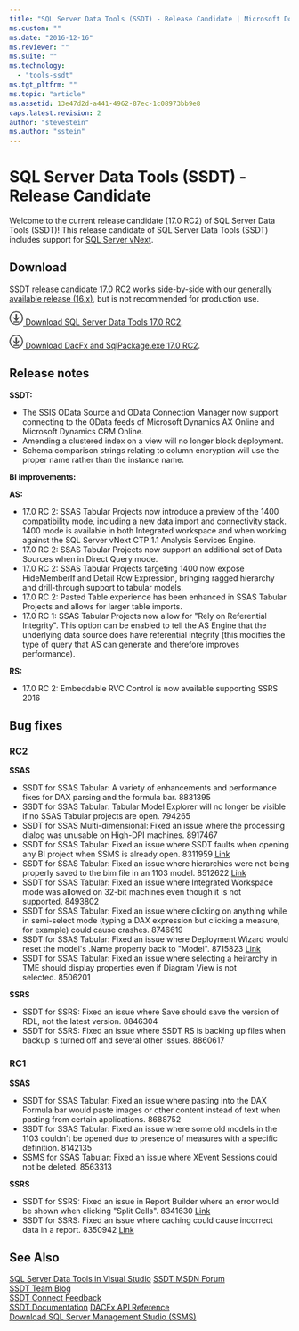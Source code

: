 ```yaml
---
title: "SQL Server Data Tools (SSDT) - Release Candidate | Microsoft Docs"
ms.custom: ""
ms.date: "2016-12-16"
ms.reviewer: ""
ms.suite: ""
ms.technology: 
  - "tools-ssdt"
ms.tgt_pltfrm: ""
ms.topic: "article"
ms.assetid: 13e47d2d-a441-4962-87ec-1c08973bb9e8
caps.latest.revision: 2
author: "stevestein"
ms.author: "sstein"
---
```

# SQL Server Data Tools (SSDT) - Release Candidate
Welcome to the current release candidate (17.0 RC2) of SQL Server Data Tools (SSDT)!  This release candidate of SQL Server Data Tools (SSDT) includes support for [SQL Server vNext](https://msdn.microsoft.com/library/mt788653.aspx). 


## Download

SSDT release candidate 17.0 RC2 works side-by-side with our [generally available release &#40;16.x&#41;](../ssdt/download-sql-server-data-tools-ssdt.md), but is not recommended for production use. 
  
![download](../ssdt/media/download.png)[ Download SQL Server Data Tools 17.0 RC2](https://go.microsoft.com/fwlink/?LinkID=835150).  

![download](../ssdt/media/download.png)[ Download DacFx and SqlPackage.exe 17.0 RC2](https://go.microsoft.com/fwlink/?LinkID=835693).  


  
## Release notes

**SSDT:**
- The SSIS OData Source and OData Connection Manager now support connecting to the OData feeds of Microsoft Dynamics AX Online and Microsoft Dynamics CRM Online.
- Amending a clustered index on a view will no longer block deployment.
- Schema comparison strings relating to column encryption will use the proper name rather than the instance name.   


**BI improvements:**

**AS:**
- 17.0 RC 2: SSAS Tabular Projects now introduce a preview of the 1400 compatibility mode, including a new data import and connectivity stack. 1400 mode is available in both Integrated workspace and when working against the SQL Server vNext CTP 1.1 Analysis Services Engine.
- 17.0 RC 2: SSAS Tabular Projects now support an additional set of Data Sources when in Direct Query mode.
- 17.0 RC 2: SSAS Tabular Projects targeting 1400 now expose HideMemberIf and Detail Row Expression, bringing ragged hierarchy and drill-through support to tabular models.
- 17.0 RC 2: Pasted Table experience has been enhanced in SSAS Tabular Projects and allows for larger table imports.
- 17.0 RC 1: SSAS Tabular Projects now allow for "Rely on Referential Integrity". This option can be enabled to tell the AS Engine that the underlying data source does have referential integrity (this modifies the type of query that AS can generate and therefore improves performance).

**RS:**
- 17.0 RC 2: Embeddable RVC Control is now available supporting SSRS 2016

## Bug fixes

### RC2

**SSAS**

- SSDT for SSAS Tabular: A variety of enhancements and performance fixes for DAX parsing and the formula bar. 8831395
- SSDT for SSAS Tabular: Tabular Model Explorer will no longer be visible if no SSAS Tabular projects are open. 794265 
- SSDT for SSAS Multi-dimensional: Fixed an issue where the processing dialog was unusable on High-DPI machines. 8917467 
- SSDT for SSAS Tabular: Fixed an issue where SSDT faults when opening any BI project when SSMS is already open. 8311959 [Link](http://connect.microsoft.com/SQLServer/feedback/details/3100900/ssdt-faults-when-opening-any-bi-project-when-ssms-is-already-open)
- SSDT for SSAS Tabular: Fixed an issue where hierarchies were not being properly saved to the bim file in an 1103 model. 8512622 [Link](http://connect.microsoft.com/SQLServer/feedback/details/3105222/vs-2015-ssdt)
- SSDT for SSAS Tabular: Fixed an issue where Integrated Workspace mode was allowed on 32-bit machines even though it is not supported. 8493802 
- SSDT for SSAS Tabular: Fixed an issue where clicking on anything while in semi-select mode (typing a DAX expression but clicking a measure, for example) could cause crashes. 8746619 
- SSDT for SSAS Tabular: Fixed an issue where Deployment Wizard would reset the model's .Name property back to "Model". 8715823 [Link](http://connect.microsoft.com/SQLServer/feedback/details/3107018/ssas-deployment-wizard-resets-modelname-to-model)
- SSDT for SSAS Tabular: Fixed an issue where selecting a heirarchy in TME should display properties even if Diagram View is not selected. 8506201 

**SSRS**

- SSDT for SSRS: Fixed an issue where Save should save the version of RDL, not the latest version. 8846304 
- SSDT for SSRS: Fixed an issue where SSDT RS is backing up files when backup is turned off and several other issues. 8860617 

### RC1

**SSAS**

- SSDT for SSAS Tabular: Fixed an issue where pasting into the DAX Formula bar would paste images or other content instead of text when pasting from certain applications. 8688752 
- SSDT for SSAS Tabular: Fixed an issue where some old models in the 1103 couldn't be opened due to presence of measures with a specific definition. 8142135 
- SSMS for SSAS Tabular: Fixed an issue where XEvent Sessions could not be deleted. 8563313 

**SSRS**

- SSDT for SSRS: Fixed an issue in Report Builder where an error would be shown when clicking "Split Cells". 8341630 [Link](http://connect.microsoft.com/SQLServer/feedback/details/3101818/ssdt-2015-ssrs-designer-error-by-matrix-cell-split)
- SSDT for SSRS: Fixed an issue where caching could cause incorrect data in a report. 8350942 [Link](http://connect.microsoft.com/SQLServer/feedback/details/3102158/ssdtbi-14-0-60812-report-preview-data-is-frequently-wrong-due-to-bad-caching)

## See Also  
[SQL Server Data Tools in Visual Studio](https://msdn.microsoft.com/library/hh272686(v=vs.103).aspx)  
[SSDT MSDN Forum](https://social.msdn.microsoft.com/Forums/sqlserver/home?forum=ssdt)  
[SSDT Team Blog](http://blogs.msdn.com/b/ssdt/)  
[SSDT Connect Feedback](https://connect.microsoft.com/SQLServer/Feedback)  
[SSDT Documentation](https://msdn.microsoft.com/library/hh272686(v=vs.103).aspx)  
[DACFx API Reference](https://msdn.microsoft.com/library/dn645454.aspx)  
[Download SQL Server Management Studio (SSMS)](../ssms/download-sql-server-management-studio-ssms.md)  
